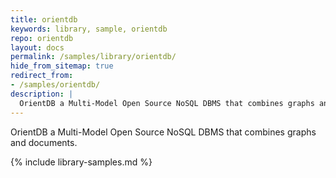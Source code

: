 ```yaml
---
title: orientdb
keywords: library, sample, orientdb
repo: orientdb
layout: docs
permalink: /samples/library/orientdb/
hide_from_sitemap: true
redirect_from:
- /samples/orientdb/
description: |
  OrientDB a Multi-Model Open Source NoSQL DBMS that combines graphs and documents.
---
```


OrientDB a Multi-Model Open Source NoSQL DBMS that combines graphs and documents.


{% include library-samples.md %}
